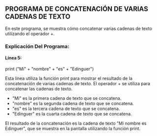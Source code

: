 ## PROGRAMA DE CONCATENACIÓN DE VARIAS CADENAS DE TEXTO
En este programa, se muestra cómo concatenar varias cadenas de texto utilizando el operador +.

### Explicación Del Programa:

#### Línea 5: 
print ("Mi" + "nombre" + "es" + "Edinguer")

Esta línea utiliza la función print para mostrar el resultado de la concatenación de varias cadenas de texto. El operador + se utiliza para concatenar las cadenas de texto.

- "Mi" es la primera cadena de texto que se concatena.
- "nombre" es la segunda cadena de texto que se concatena.
- "es" es la tercera cadena de texto que se concatena.
- "Edinguer" es la cuarta cadena de texto que se concatena.

El resultado de la concatenación es la cadena de texto "Mi nombre es Edinguer", que se muestra en la pantalla utilizando la función print.
